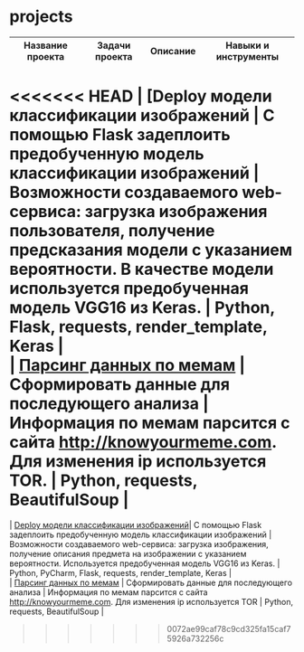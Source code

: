 # projects
  
| Название проекта | Задачи проекта | Описание | Навыки и инструменты |
| ----------------- | ----------------- | ----------------- | --- |
<<<<<<< HEAD
| [Deploy модели классификации изображений | С помощью Flask задеплоить предобученную модель классификации изображений | Возможности создаваемого web-сервиса: загрузка изображения пользователя, получение предсказания модели с указанием вероятности. В качестве модели используется предобученная модель VGG16 из Keras. | Python, Flask, requests, render_template, Keras |   
| [Парсинг данных по мемам](https://github.com/WhiteNivis/projects/tree/main/parsing_memes) | Сформировать данные для последующего анализа | Информация по мемам парсится с сайта http://knowyourmeme.com. Для изменения ip используется TOR. | Python, requests, BeautifulSoup |   
=======
| [Deploy модели классификации изображений](https://github.com/WhiteNivis/projects/tree/main/deploy_image_classifier)| С помощью Flask задеплоить предобученную модель классификации изображений | Возможности создаваемого web-сервиса: загрузка изображения, получение описания предмета на изображении с указанием вероятности. Используется предобученная модель VGG16 из Keras. | Python, PyCharm, Flask, requests, render_template, Keras |   
| [Парсинг данных по мемам](https://github.com/WhiteNivis/projects/tree/main/parsing_memes) | Сформировать данные для последующего анализа | Информация по мемам парсится с сайта http://knowyourmeme.com. Для изменения ip используется TOR | Python, requests, BeautifulSoup |   
>>>>>>> 0072ae99caf78c9cd325fa15caf75926a732256c
